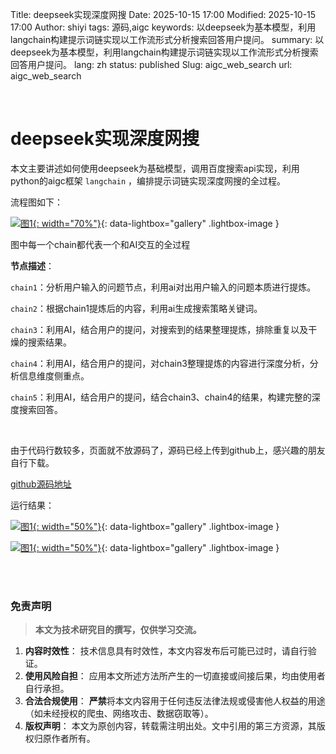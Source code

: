 Title: deepseek实现深度网搜
Date: 2025-10-15 17:00
Modified: 2025-10-15 17:00
Author: shiyi
tags: 源码,aigc
keywords: 以deepseek为基本模型，利用langchain构建提示词链实现以工作流形式分析搜索回答用户提问。
summary: 以deepseek为基本模型，利用langchain构建提示词链实现以工作流形式分析搜索回答用户提问。
lang: zh
status: published
Slug: aigc_web_search
url: aigc_web_search

<br>

# deepseek实现深度网搜

本文主要讲述如何使用deepseek为基础模型，调用百度搜索api实现，利用python的aigc框架 `langchain` ，编排提示词链实现深度网搜的全过程。

流程图如下：

[![图1]({static}/images/aigc_web_search/1.png){: width="70%"}]({static}/images/aigc_web_search/1.png){: data-lightbox="gallery" .lightbox-image }

图中每一个chain都代表一个和AI交互的全过程

**节点描述**：

`chain1`：分析用户输入的问题节点，利用ai对出用户输入的问题本质进行提炼。

`chain2`：根据chain1提炼后的内容，利用ai生成搜索策略关键词。

`chain3`：利用AI，结合用户的提问，对搜索到的结果整理提炼，排除重复以及干燥的搜索结果。

`chain4`：利用AI，结合用户的提问，对chain3整理提炼的内容进行深度分析，分析信息维度侧重点。

`chain5`：利用AI，结合用户的提问，结合chain3、chain4的结果，构建完整的深度搜索回答。

<br>

由于代码行数较多，页面就不放源码了，源码已经上传到github上，感兴趣的朋友自行下载。

[github源码地址](https://github.com/lg2465214486/tools/blob/main/python/aigc/langchain_web_seach.py)

运行结果：

[![图1]({static}/images/aigc_web_search/2.png){: width="50%"}]({static}/images/aigc_web_search/2.png){: data-lightbox="gallery" .lightbox-image }

[![图1]({static}/images/aigc_web_search/3.png){: width="50%"}]({static}/images/aigc_web_search/3.png){: data-lightbox="gallery" .lightbox-image }

<br>

<br>

### 免责声明

> **本文为技术研究目的撰写，仅供学习交流。**

1.  **内容时效性**： 技术信息具有时效性，本文内容发布后可能已过时，请自行验证。
2.  **使用风险自担**： 应用本文所述方法所产生的一切直接或间接后果，均由使用者自行承担。
3.  **合法合规使用**： **严禁**将本文内容用于任何违反法律法规或侵害他人权益的用途（如未经授权的爬虫、网络攻击、数据窃取等）。
4.  **版权声明**： 本文为原创内容，转载需注明出处。文中引用的第三方资源，其版权归原作者所有。